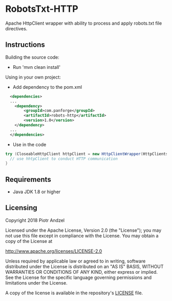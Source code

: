 # RobotsTxt-HTTP
Apache HttpClient wrapper with ability to process and apply robots.txt file directives.

## Instructions

Building the source code:

* Run 'mvn clean install'

Using in your own project:

* Add dependency to the pom.xml

```xml
  <dependencies>
  ...
    <dependency>
        <groupId>com.panforge</groupId>
        <artifactId>robots-http</artifactId>
        <version>1.0</version>
    </dependency>
  ...
  </dependencies>
```

* Use in the code

```java
try (CloseableHttpClient httpClient = new HttpClientWrapper(HttpClients.createSystem(), new RobotsCacheImpl())) {
  // use hhtpClient to conduct HTTP communication
}
```


## Requirements

* Java JDK 1.8 or higher

## Licensing
Copyright 2018 Piotr Andzel

Licensed under the Apache License, Version 2.0 (the "License");
you may not use this file except in compliance with the License.
You may obtain a copy of the License at

   http://www.apache.org/licenses/LICENSE-2.0

Unless required by applicable law or agreed to in writing, software
distributed under the License is distributed on an "AS IS" BASIS,
WITHOUT WARRANTIES OR CONDITIONS OF ANY KIND, either express or implied.
See the License for the specific language governing permissions and
limitations under the License.

A copy of the license is available in the repository's [LICENSE](LICENSE.txt) file.
